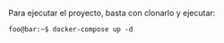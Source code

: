 Para ejecutar el proyecto, basta con clonarlo y ejecutar:

```console
foo@bar:~$ docker-compose up -d
```
